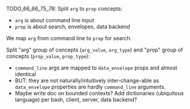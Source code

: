
TODO_66_66_75_78: Split `arg` to `prop` concepts:
*   `arg` is about command line input
*   `prop` is about search, envelopes, data backend

We map `arg` from command line to `prop` for search.

Split "arg" group of concepts (`arg_value`, `arg_type`) and "prop" group of concepts (`prop_value`, `prop_type`):
*   `command_line` args are mapped to `data_envelope` props and almost identical
*   BUT: they are not naturally/intuitively inter-change-able as `data_envelope` properties are hardly `command_line` arguments.
*   Maybe write doc on bounded contexts? Add dictionaries (ubiquitous language) per bash, client, server, data backend?

